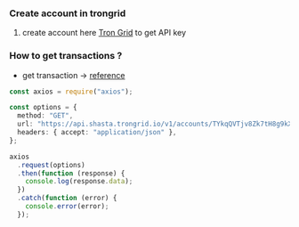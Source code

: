 ### Create account in trongrid

1. create account here [Tron Grid](https://www.trongrid.io/) to get API key

### How to get transactions ?

- get transaction -> [reference](https://developers.tron.network/reference/get-transaction-info-by-account-address)

```typescript
const axios = require("axios");

const options = {
  method: "GET",
  url: "https://api.shasta.trongrid.io/v1/accounts/TYkqQVTjv8Zk7tH8g9kXs2Bqx5ramKyhaa/transactions",
  headers: { accept: "application/json" },
};

axios
  .request(options)
  .then(function (response) {
    console.log(response.data);
  })
  .catch(function (error) {
    console.error(error);
  });
```
